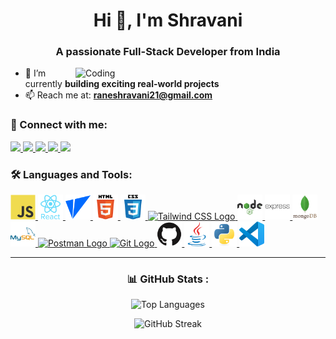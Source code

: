 <h1 align="center">Hi 👋, I'm Shravani</h1>
<h3 align="center">A passionate Full-Stack Developer from India</h3>

<img align="right" alt="Coding" width="400" src="https://res.cloudinary.com/dvq8qukci/image/upload/v1749049514/output-onlinegiftools_qomuyl.gif">

- 🌱 I’m currently **building exciting real-world projects**
- 📫 Reach me at: **raneshravani21@gmail.com**



<h3 align="left">🔗 Connect with me:</h3>

<p align="left">
  <a href="mailto:raneshravani21@gmail.com">
    <img src="https://img.shields.io/badge/Gmail-raneshravani21%40gmail.com-red?style=flat&logo=gmail&logoColor=white"/>
  </a>

  <a href="https://www.linkedin.com/in/shravaniirane2122">
    <img src="https://img.shields.io/badge/LinkedIn-Shravani%20Rane-blue?style=flat&logo=linkedin"/>
  </a>

  <a href="https://instagram.com/shravaniirane">
    <img src="https://img.shields.io/badge/Instagram-@shravaniirane-purple?style=flat&logo=instagram"/>
  </a>

  <a href="https://www.hackerrank.com/raneshravani21" target="_blank">
    <img src="https://img.shields.io/badge/HackerRank-Profile-2EC866?style=flat&logo=HackerRank&logoColor=white"/>
  </a>

  <a href="https://leetcode.com/Shravani_Rane21" target="_blank">
    <img src="https://img.shields.io/badge/LeetCode-Profile-orange?style=flat&logo=LeetCode&logoColor=white"/>
  </a>
</p>

<h3 align="left">🛠️ Languages and Tools:</h3>
<p align="left">

<a href="https://developer.mozilla.org/en-US/docs/Web/JavaScript" target="_blank" rel="noreferrer">
    <img src="https://raw.githubusercontent.com/devicons/devicon/master/icons/javascript/javascript-original.svg" alt="JavaScript Logo" width="40" height="40"/>
  </a>
  <!-- React -->
<a href="https://reactjs.org/" target="_blank" rel="noreferrer">
  <img src="https://raw.githubusercontent.com/devicons/devicon/master/icons/react/react-original-wordmark.svg" alt="React Logo" width="40" height="40"/>
</a>

<!-- Vite -->
<a href="https://vitejs.dev/" target="_blank" rel="noreferrer">
  <img src="https://raw.githubusercontent.com/devicons/devicon/master/icons/vite/vite-original.svg" alt="Vite Logo" width="40" height="40"/>
</a>

  <a href="https://www.w3.org/html/" target="_blank" rel="noreferrer">
    <img src="https://raw.githubusercontent.com/devicons/devicon/master/icons/html5/html5-original-wordmark.svg" alt="HTML5 Logo" width="40" height="40"/>
  </a>
  <a href="https://www.w3schools.com/css/" target="_blank" rel="noreferrer">
    <img src="https://raw.githubusercontent.com/devicons/devicon/master/icons/css3/css3-original-wordmark.svg" alt="CSS3 Logo" width="40" height="40"/>
  </a>
  <a href="https://tailwindcss.com/" target="_blank" rel="noreferrer">
    <img src="https://www.vectorlogo.zone/logos/tailwindcss/tailwindcss-icon.svg" alt="Tailwind CSS Logo" width="40" height="40"/>
  </a>
  
  <a href="https://nodejs.org" target="_blank" rel="noreferrer">
    <img src="https://raw.githubusercontent.com/devicons/devicon/master/icons/nodejs/nodejs-original-wordmark.svg" alt="Node.js Logo" width="40" height="40"/>
  </a>
  <a href="https://expressjs.com" target="_blank" rel="noreferrer">
    <img src="https://raw.githubusercontent.com/devicons/devicon/master/icons/express/express-original-wordmark.svg" alt="Express.js Logo" width="40" height="40"/>
  </a>
  <a href="https://www.mongodb.com/" target="_blank" rel="noreferrer">
    <img src="https://raw.githubusercontent.com/devicons/devicon/master/icons/mongodb/mongodb-original-wordmark.svg" alt="MongoDB Logo" width="40" height="40"/>
  </a>
  <a href="https://www.mysql.com/" target="_blank" rel="noreferrer">
    <img src="https://raw.githubusercontent.com/devicons/devicon/master/icons/mysql/mysql-original-wordmark.svg" alt="MySQL Logo" width="40" height="40"/>
  </a>
  <a href="https://postman.com" target="_blank" rel="noreferrer">
    <img src="https://www.vectorlogo.zone/logos/getpostman/getpostman-icon.svg" alt="Postman Logo" width="40" height="40"/>
  </a>
  <a href="https://git-scm.com/" target="_blank" rel="noreferrer">
    <img src="https://www.vectorlogo.zone/logos/git-scm/git-scm-icon.svg" alt="Git Logo" width="40" height="40"/>
  </a>
  <a href="https://github.com/" target="_blank" rel="noreferrer">
    <img src="https://raw.githubusercontent.com/devicons/devicon/master/icons/github/github-original.svg" alt="GitHub Logo" width="40" height="40"/>
  </a>
  <a href="https://www.java.com" target="_blank" rel="noreferrer">
    <img src="https://raw.githubusercontent.com/devicons/devicon/master/icons/java/java-original.svg" alt="Java Logo" width="40" height="40"/>
  </a>
  <a href="https://www.python.org" target="_blank" rel="noreferrer">
    <img src="https://raw.githubusercontent.com/devicons/devicon/master/icons/python/python-original.svg" alt="Python Logo" width="40" height="40"/>
  </a>
  <a href="https://code.visualstudio.com/" target="_blank" rel="noreferrer">
    <img src="https://raw.githubusercontent.com/devicons/devicon/master/icons/vscode/vscode-original.svg" alt="VS Code Logo" width="40" height="40"/>
  </a>

</p>

---
<h3 align="center">📊 GitHub Stats : </h3>

<p align="center">
  <img src="https://github-readme-stats.vercel.app/api/top-langs?username=shravanirane&show_icons=true&locale=en&layout=compact" alt="Top Languages" />
</p>

<p align="center">
  <picture>
    <img src="https://streak-stats.demolab.com/?user=shravanirane" alt="GitHub Streak" height="180">
  </picture>
</p>




